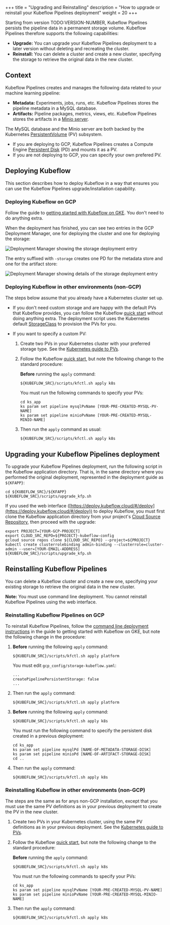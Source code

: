 +++
title = "Upgrading and Reinstalling"
description = "How to upgrade or reinstall your Kubeflow Pipelines deployment"
weight = 20
+++

Starting from version TODO:VERSION-NUMBER, Kubeflow Pipelines persists the
pipeline data in a permanent storage volume. Kubeflow Pipelines therefore
supports the following capabilities:

* **Upgrade:** You can upgrade your Kubeflow Pipelines deployment to a
  later version without deleting and recreating the cluster.
* **Reinstall:** You can delete a cluster and create a new cluster, specifying
  the storage to retrieve the original data in the new cluster.

## Context

Kubeflow Pipelines creates and manages the following data related to your 
machine learning pipeline: 

* **Metadata:** Experiments, jobs, runs, etc. Kubeflow Pipelines 
  stores the pipeline metadata in a MySQL database.
* **Artifacts:** Pipeline packages, metrics, views, etc. Kubeflow Pipelines 
  stores the artifacts in a [Minio server](https://docs.minio.io/).

The MySQL database and the Minio server are both backed by the Kubernetes
[PersistentVolume](https://kubernetes.io/docs/concepts/storage/persistent-volumes/#types-of-persistent-volumes)
(PV) subsystem. 

* If you are deploying to GCP, Kubeflow Pipelines creates a Compute Engine 
[Persistent Disk](https://cloud.google.com/persistent-disk/) (PD)
and mounts it as a PV. 
* If you are not deploying to GCP, you can specify your own prefered PV.

## Deploying Kubeflow

This section describes how to deploy Kubeflow in a way that ensures you can use
the Kubeflow Pipelines upgrade/installation capability.

### Deploying Kubeflow on GCP 

Follow the guide to [getting started with Kubeflow on
GKE](/docs/started/getting-started-gke/). You don't need to do anything extra. 

When the deployment has finished, you can see two entries in the GCP 
Deployment Manager, one for deploying the cluster and one for
deploying the storage:

<img src="/docs/images/pipelines-deployment-storage1.png" 
  alt="Deployment Manager showing the storage deployment entry"
  class="mt-3 mb-3 border border-info rounded">

The entry suffixed with `-storage` creates one PD for the metadata store and one
for the artifact store:

<img src="/docs/images/pipelines-deployment-storage2.png" 
  alt="Deployment Manager showing details of the storage deployment entry"
  class="mt-3 mb-3 border border-info rounded">

### Deploying Kubeflow in other environments (non-GCP) 

The steps below assume that you already have a Kubernetes cluster set up.

* If you don't need custom storage and are happy with the default PVs that
  Kubeflow provides, you can follow the Kubeflow
  [quick start](/docs/started/getting-started/#kubeflow-quick-start)
  without doing anything extra. The deployment script uses the Kubernetes 
  default
  [StorageClass](https://kubernetes.io/docs/concepts/storage/storage-classes/#the-storageclass-resource)
  to provision the PVs for you. 

* If you want to specify a custom PV:

  1. Create two PVs in your Kubernetes cluster with your preferred storage type. 
     See the
     [Kubernetes guide to PVs](https://kubernetes.io/docs/concepts/storage/persistent-volumes/#persistent-volumes).  

  1. Follow the Kubeflow
     [quick start](/docs/started/getting-started/#kubeflow-quick-start),
     but note the following change to the standard procedure:

        **Before** running the `apply` command:

        ```
        ${KUBEFLOW_SRC}/scripts/kfctl.sh apply k8s
        ```

        You must run the following commands to specify your PVs:

        ```
        cd ks_app
        ks param set pipeline mysqlPvName [YOUR-PRE-CREATED-MYSQL-PV-NAME]
        ks param set pipeline minioPvName [YOUR-PRE-CREATED-MYSQL-MINIO-NAME]
        ```

  1. Then run the `apply` command as usual:

        ```
        ${KUBEFLOW_SRC}/scripts/kfctl.sh apply k8s
        ``` 

## Upgrading your Kubeflow Pipelines deployment

To upgrade your Kubeflow Pipelines deployment, run the following script in the 
Kubeflow application directory. That is, in the same directory where you 
performed the original deployment, represented in the deployment guide as
`${KFAPP}`:

```
cd ${KUBEFLOW_SRC}/${KFAPP}
${KUBEFLOW_SRC}/scripts/upgrade_kfp.sh
```

If you used the web interface
([https://deploy.kubeflow.cloud/#/deploy](https://deploy.kubeflow.cloud/#/deploy))
to deploy Kubeflow, you must first clone the Kubeflow application directory 
from your project's 
[Cloud Source Repository](https://cloud.google.com/sdk/gcloud/reference/source/repos/clone), 
then proceed with the upgrade:

```
export PROJECT=[YOUR-GCP-PROJECT]
export CLOUD_SRC_REPO=${PROJECT}-kubeflow-config
gcloud source repos clone ${CLOUD_SRC_REPO} --project=${PROJECT}
kubectl create clusterrolebinding admin-binding --clusterrole=cluster-admin --user=[YOUR-EMAIL-ADDRESS]
${KUBEFLOW_SRC}/scripts/upgrade_kfp.sh 
```

## Reinstalling Kubeflow Pipelines

You can delete a Kubeflow cluster and create a new one, specifying
your existing storage to retrieve the original data in the new cluster.

**Note:** You must use command line deployment. You cannot reinstall
Kubeflow Pipelines using the web interface.

### Reinstalling Kubeflow Pipelines on GCP

To reinstall Kubeflow Pipelines, follow the [command line deployment 
instructions](/docs/started/getting-started-gke/#deploy-kubeflow-on-gke-using-the-command-line)
in the guide to getting started with Kubeflow on GKE, but note the following
change in the procedure:

1. **Before** running the following `apply` command:

    ```
    ${KUBEFLOW_SRC}/scripts/kfctl.sh apply platform
    ```

    You must edit `gcp_config/storage-kubeflow.yaml`:

    ```
    ...
    createPipelinePersistentStorage: false
    ...
    ```

1. Then run the `apply` command:

    ```
    ${KUBEFLOW_SRC}/scripts/kfctl.sh apply platform
    ```

1. **Before** running the following `apply` command:

    ```
    ${KUBEFLOW_SRC}/scripts/kfctl.sh apply k8s
    ```

    You must run the following command to specify the persistent disk created 
    in a previous deployment:

    ```
    cd ks_app
    ks param set pipeline mysqlPd [NAME-OF-METADATA-STORAGE-DISK]
    ks param set pipeline minioPd [NAME-OF-ARTIFACT-STORAGE-DISK]
    cd ..
    ```

1. Then run the `apply` command:

    ```
    ${KUBEFLOW_SRC}/scripts/kfctl.sh apply k8s
    ``` 

### Reinstalling Kubeflow in other environments (non-GCP) 

The steps are the same as for anys non-GCP installation, except that you
must use the same PV definitions as in your previous deployment to create the
PV in the new cluster.

1. Create two PVs in your Kubernetes cluster, using the same PV definitions as
   in your previous deployment. See the
   [Kubernetes guide to PVs](https://kubernetes.io/docs/concepts/storage/persistent-volumes/#persistent-volumes).  

1. Follow the Kubeflow
   [quick start](/docs/started/getting-started/#kubeflow-quick-start),
   but note the following change to the standard procedure:

    **Before** running the `apply` command:

    ```
    ${KUBEFLOW_SRC}/scripts/kfctl.sh apply k8s
    ```

    You must run the following commands to specify your PVs:

    ```
    cd ks_app
    ks param set pipeline mysqlPvName [YOUR-PRE-CREATED-MYSQL-PV-NAME]
    ks param set pipeline minioPvName [YOUR-PRE-CREATED-MYSQL-MINIO-NAME]
    ```

1. Then run the `apply` command:

    ```
    ${KUBEFLOW_SRC}/scripts/kfctl.sh apply k8s
    ``` 
